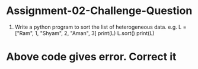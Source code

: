 # Assignment-02-Challenge-Question

1. Write a python program to sort the list of heterogeneous data. 
e.g. 
L = ["Ram", 1, "Shyam", 2, "Aman", 3]
print(L)
L.sort()
print(L)
# Above code gives error. Correct it
